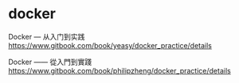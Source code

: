 # docker
Docker — 从入门到实践
https://www.gitbook.com/book/yeasy/docker_practice/details

Docker —— 從入門到實踐
https://www.gitbook.com/book/philipzheng/docker_practice/details
